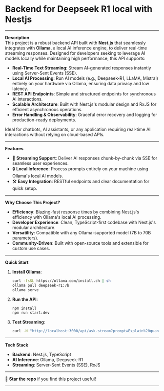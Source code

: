 # Backend for Deepseek R1 local with Nestjs

---

**Description**  
This project is a robust backend API built with **Nest.js** that seamlessly integrates with **Ollama**, a local AI inference engine, to deliver real-time streaming responses. Designed for developers seeking to leverage AI models locally while maintaining high performance, this API supports:  

- **Real-Time Text Streaming**: Stream AI-generated responses instantly using Server-Sent Events (SSE).  
- **Local AI Processing**: Run AI models (e.g., Deepseek-R1, LLaMA, Mistral) entirely on your hardware via Ollama, ensuring data privacy and low latency.  
- **REST API Endpoints**: Simple and structured endpoints for synchronous AI interactions.  
- **Scalable Architecture**: Built with Nest.js's modular design and RxJS for efficient asynchronous operations.  
- **Error Handling & Observability**: Graceful error recovery and logging for production-ready deployments.  

Ideal for chatbots, AI assistants, or any application requiring real-time AI interactions without relying on cloud-based APIs.  

---

**Features**  
- 🚀 **Streaming Support**: Deliver AI responses chunk-by-chunk via SSE for seamless user experiences.  
- 🔒 **Local Inference**: Process prompts entirely on your machine using Ollama's local AI models.  
- 🛠️ **Easy Integration**: RESTful endpoints and clear documentation for quick setup.  

---

**Why Choose This Project?**  
- **Efficiency**: Blazing-fast response times by combining Nest.js's efficiency with Ollama's local AI processing.  
- **Developer Experience**: Clean, TypeScript-first codebase with Nest.js's modular architecture.  
- **Versatility**: Compatible with any Ollama-supported model (7B to 70B parameters).  
- **Community-Driven**: Built with open-source tools and extensible for custom use cases.  

---

**Quick Start**  
1. **Install Ollama**:  
   ```bash  
   curl -fsSL https://ollama.com/install.sh | sh  
   ollama pull deepseek-r1:7b
   ollama serve  
   ```  

2. **Run the API**:  
   ```bash  
   npm install  
   npm run start:dev  
   ```  

3. **Test Streaming**:  
   ```bash  
   curl -N "http://localhost:3000/api/ask-stream?prompt=Explain%20quantum%20computing"  
   ```  

---

**Tech Stack**  
- **Backend**: Nest.js, TypeScript  
- **AI Inference**: Ollama, Deepseek-R1  
- **Streaming**: Server-Sent Events (SSE), RxJS  

---

🌟 **Star the repo** if you find this project useful!  

--- 